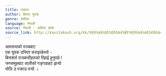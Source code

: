 ```yaml
---
title: पक्राउ
author: विमल गुरुङ
genre: कविता
language: नेपाली
source: नेपाली - कविता कोश
source_link: http://kavitakosh.org/kk/%E0%A4%B5%E0%A4%BF%E0%A4%AE%E0%A4%B2_%E0%A4%97%E0%A5%81%E0%A4%B0%E0%A5%81%E0%A4%99
---
```


आमसभाको मञ्चबाट  
एक युवक उभिएर कराइरहेथ्यो -  
बिनाशर्त राजबन्दीहरुको रिहाई हुनुपर्छ !  
जनसमुहबाट तालीको गड्गडाहट झर्‍यो  
भोलि उ पक्राउ पर्‍यो ।
